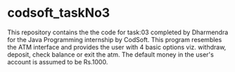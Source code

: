 # codsoft_taskNo3
This repository contains the the code for task:03 completed by Dharmendra for the Java Programming internship by CodSoft.
This program resembles the ATM interface and provides the user with 4 basic options viz. withdraw, deposit, check balance or exit the atm. The default money in the user's account is assumed to be Rs.1000.
